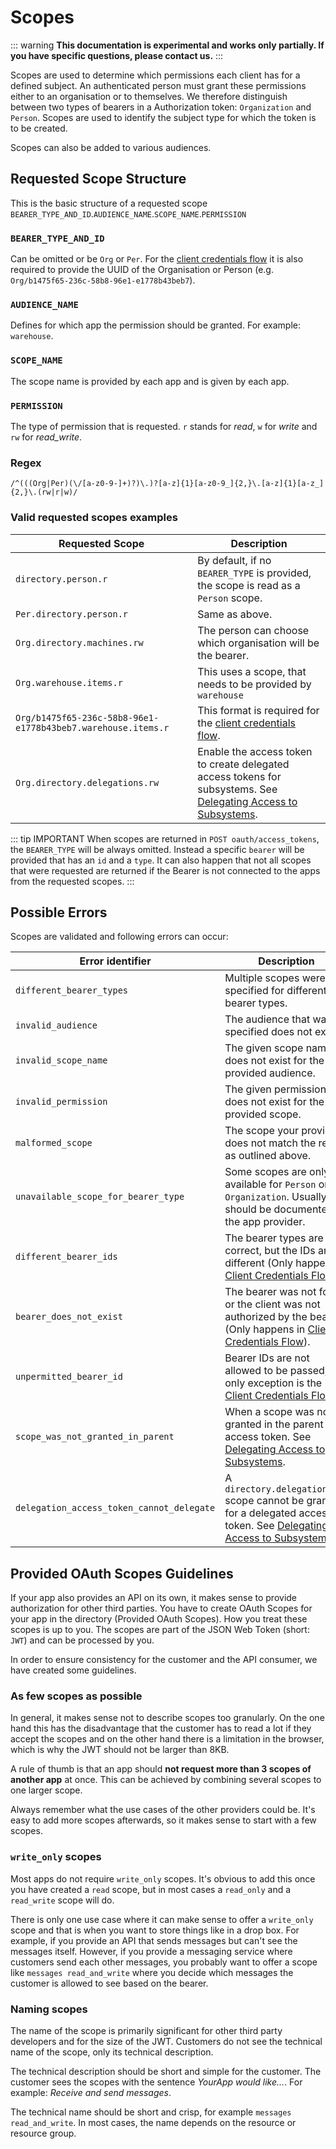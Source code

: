 # Scopes

::: warning
**This documentation is experimental and works only partially. If you have specific questions, please contact us.**
:::

Scopes are used to determine which permissions each client has for a defined subject. An authenticated person must grant these permissions either to an organisation or to themselves.
We therefore distinguish between two types of bearers in a Authorization token: `Organization` and `Person`. Scopes are used to identify the subject type for which the token is to be created.

Scopes can also be added to various audiences.

## Requested Scope Structure

This is the basic structure of a requested scope `BEARER_TYPE_AND_ID`.`AUDIENCE_NAME`.`SCOPE_NAME`.`PERMISSION`

### `BEARER_TYPE_AND_ID`

Can be omitted or be `Org` or `Per`. For the [client credentials flow](/guide/oauth/client-credentials.html) it is also required to provide the UUID of the Organisation or Person (e.g. `Org/b1475f65-236c-58b8-96e1-e1778b43beb7`).

### `AUDIENCE_NAME`

Defines for which app the permission should be granted. For example: `warehouse`.

### `SCOPE_NAME`

The scope name is provided by each app and is given by each app.

### `PERMISSION`

The type of permission that is requested. `r` stands for _read_, `w` for _write_ and `rw` for _read_write_.

### Regex

```regex
/^(((Org|Per)(\/[a-z0-9-]+)?)\.)?[a-z]{1}[a-z0-9_]{2,}\.[a-z]{1}[a-z_]{2,}\.(rw|r|w)/
```

### Valid requested scopes examples

| Requested Scope                                              | Description                                                                                                                            |
| ------------------------------------------------------------ | -------------------------------------------------------------------------------------------------------------------------------------- |
| `directory.person.r`                                         | By default, if no `BEARER_TYPE` is provided, the scope is read as a `Person` scope.                                                    |
| `Per.directory.person.r`                                     | Same as above.                                                                                                                         |
| `Org.directory.machines.rw`                                  | The person can choose which organisation will be the bearer.                                                                           |
| `Org.warehouse.items.r`                                      | This uses a scope, that needs to be provided by `warehouse`                                                                            |
| `Org/b1475f65-236c-58b8-96e1-e1778b43beb7.warehouse.items.r` | This format is required for the [client credentials flow](/guide/oauth/client-credentials.html).                                       |
| `Org.directory.delegations.rw`                               | Enable the access token to create delegated access tokens for subsystems. See [Delegating Access to Subsystems](./delegate-access.md). |

::: tip IMPORTANT
When scopes are returned in `POST oauth/access_tokens`, the `BEARER_TYPE` will be always omitted. Instead a specific `bearer` will be provided that has an `id` and a `type`. It can also happen that not all scopes that were requested are returned if the Bearer is not connected to the apps from the requested scopes.
:::

## Possible Errors

Scopes are validated and following errors can occur:

| Error identifier                          | Description                                                                                                                                      |
| ----------------------------------------- | ------------------------------------------------------------------------------------------------------------------------------------------------ |
| `different_bearer_types`                  | Multiple scopes were specified for different bearer types.                                                                                       |
| `invalid_audience`                        | The audience that was specified does not exist.                                                                                                  |
| `invalid_scope_name`                      | The given scope name does not exist for the provided audience.                                                                                   |
| `invalid_permission`                      | The given permission does not exist for the provided scope.                                                                                      |
| `malformed_scope`                         | The scope your provided does not match the regex as outlined above.                                                                              |
| `unavailable_scope_for_bearer_type`       | Some scopes are only available for `Person` or `Organization`. Usually this should be documented by the app provider.                            |
| `different_bearer_ids`                    | The bearer types are correct, but the IDs are different (Only happens in [Client Credentials Flow](./client-credentials.html)).                  |
| `bearer_does_not_exist`                   | The bearer was not found or the client was not authorized by the bearer. (Only happens in [Client Credentials Flow](./client-credentials.html)). |
| `unpermitted_bearer_id`                   | Bearer IDs are not allowed to be passed, the only exception is the [Client Credentials Flow](./client-credentials.html).                         |
| `scope_was_not_granted_in_parent`         | When a scope was not granted in the parent access token. See [Delegating Access to Subsystems](./delegate-access.md).                            |
| `delegation_access_token_cannot_delegate` | A `directory.delegations.rw` scope cannot be granted for a delegated access token. See [Delegating Access to Subsystems](./delegate-access.md).  |

## Provided OAuth Scopes Guidelines

If your app also provides an API on its own, it makes sense to provide authorization for other third parties. You have to create OAuth Scopes for your app in the directory (Provided OAuth Scopes). How you treat these scopes is up to you. The scopes are part of the JSON Web Token (short: `JWT`) and can be processed by you.

In order to ensure consistency for the customer and the API consumer, we have created some guidelines.

### As few scopes as possible

In general, it makes sense not to describe scopes too granularly. On the one hand this has the disadvantage that the customer has to read a lot if they accept the scopes and on the other hand there is a limitation in the browser, which is why the JWT should not be larger than 8KB.

A rule of thumb is that an app should **not request more than 3 scopes of another app** at once. This can be achieved by combining several scopes to one larger scope.

Always remember what the use cases of the other providers could be. It's easy to add more scopes afterwards, so it makes sense to start with a few scopes.

### `write_only` scopes

Most apps do not require `write_only` scopes. It's obvious to add this once you have created a `read` scope, but in most cases a `read_only` and a `read_write` scope will do.

There is only one use case where it can make sense to offer a `write_only` scope and that is when you want to store things like in a drop box. For example, if you provide an API that sends messages but can't see the messages itself. However, if you provide a messaging service where customers send each other messages, you probably want to offer a scope like `messages read_and_write` where you decide which messages the customer is allowed to see based on the bearer.

### Naming scopes

The name of the scope is primarily significant for other third party developers and for the size of the JWT. Customers do not see the technical name of the scope, only its technical description.

The technical description should be short and simple for the customer. The customer sees the scopes with the sentence *YourApp would like...*. For example: *Receive and send messages*.

The technical name should be short and crisp, for example `messages read_and_write`. In most cases, the name depends on the resource or resource group.
